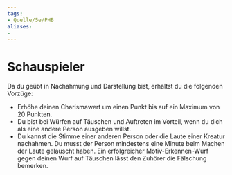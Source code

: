 ```yaml
---
tags:
- Quelle/5e/PHB
aliases:
- 
---
```

# Schauspieler
Da du geübt in Nachahmung und Darstellung bist, erhältst du die folgenden Vorzüge:

- Erhöhe deinen Charismawert um einen Punkt bis auf ein Maximum von 20 Punkten.
- Du bist bei Würfen auf Täuschen und Auftreten im Vorteil, wenn du dich als eine andere Person ausgeben willst.
- Du kannst die Stimme einer anderen Person oder die Laute einer Kreatur nachahmen. Du musst der Person mindestens eine Minute beim Machen der Laute gelauscht haben. Ein erfolgreicher Motiv-Erkennen-Wurf gegen deinen Wurf auf Täuschen lässt den Zuhörer die Fälschung bemerken.